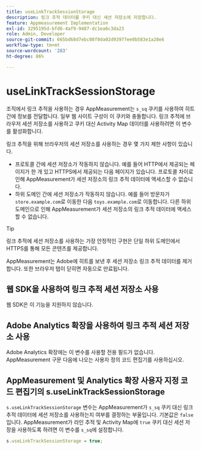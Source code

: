 ```yaml
---
title: useLinkTrackSessionStorage
description: 링크 추적 데이터를 쿠키 대신 세션 저장소에 저장합니다.
feature: Appmeasurement Implementation
exl-id: 3295195d-bfd6-4af9-9487-dc1ea6c3da23
role: Admin, Developer
source-git-commit: 665bd68d7ebc08f0da02d93977ee0b583e1a28e6
workflow-type: tm+mt
source-wordcount: '283'
ht-degree: 86%

---
```


# useLinkTrackSessionStorage

조직에서 링크 추적을 사용하는 경우 AppMeasurement는 `s_sq` 쿠키를 사용하여 히트 간에 정보를 전달합니다. 일부 웹 사이트 구성이 이 쿠키와 충돌합니다. 링크 추적에 브라우저 세션 저장소를 사용하고 쿠키 대신 Activity Map 데이터를 사용하려면 이 변수를 활성화합니다.

링크 추적을 위해 브라우저의 세션 저장소를 사용하는 경우 몇 가지 제한 사항이 있습니다.

* 프로토콜 간에 세션 저장소가 작동하지 않습니다. 예를 들어 HTTP에서 제공되는 페이지가 한 개 있고 HTTPS에서 제공되는 다음 페이지가 있습니다. 프로토콜 차이로 인해 AppMeasurement가 세션 저장소의 링크 추적 데이터에 액세스할 수 없습니다.
* 하위 도메인 간에 세션 저장소가 작동하지 않습니다. 예를 들어 방문자가 `store.example.com`로 이동한 다음 `toys.example.com`로 이동합니다. 다른 하위 도메인으로 인해 AppMeasurement가 세션 저장소의 링크 추적 데이터에 액세스할 수 없습니다.

>[!TIP]
>
>링크 추적에 세션 저장소를 사용하는 가장 안정적인 구현은 단일 하위 도메인에서 HTTPS를 통해 모든 콘텐츠를 제공합니다.

AppMeasurement는 Adobe에 히트를 보낸 후 세션 저장소 링크 추적 데이터를 제거합니다. 또한 브라우저 탭이 닫히면 자동으로 만료됩니다.

## 웹 SDK을 사용하여 링크 추적 세션 저장소 사용

웹 SDK은 이 기능을 지원하지 않습니다.

## Adobe Analytics 확장을 사용하여 링크 추적 세션 저장소 사용

Adobe Analytics 확장에는 이 변수를 사용할 전용 필드가 없습니다. AppMeasurement 구문 다음에 나오는 사용자 정의 코드 편집기를 사용하십시오.

## AppMeasurement 및 Analytics 확장 사용자 지정 코드 편집기의 s.useLinkTrackSessionStorage

`s.useLinkTrackSessionStorage` 변수는 AppMeasurement가 `s_sq` 쿠키 대신 링크 추적 데이터에 세션 저장소를 사용하는지 여부를 결정하는 부울입니다. 기본값은 `false`입니다. AppMeasurement가 라인 추적 및 Activity Map에 `true` 쿠키 대신 세션 저장을 사용하도록 하려면 이 변수를 `s_sq`에 설정합니다.

```js
s.useLinkTrackSessionStorage = true;
```
